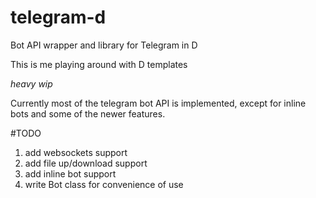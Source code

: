 # telegram-d
Bot API wrapper and library for Telegram in D

This is me playing around with D templates

*heavy wip* 

Currently most of the telegram bot API is implemented, except for inline bots and some of the newer features. 

#TODO
1. add websockets support
2. add file up/download support
3. add inline bot support
4. write Bot class for convenience of use
